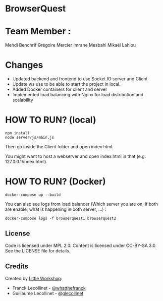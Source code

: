 BrowserQuest 
============

Team Member :
============

Mehdi Benchrif
Grégoire Mercier
Imrane Mesbahi
Mikaël Lahlou

Changes
============
  * Updated backend and frontend to use Socket.IO server and Client
  * Update ws use to be able to start the project in local.
  * Added Docker containers for client and server
  * Implemented load balancing with Nginx for load distribution and scalability

HOW TO RUN? (local)
============

```
npm install
node server/js/main.js
```

Then go inside the Client folder and open index.html.

You might want to host a webserver and open index.html in that (e.g. 127.0.0.1/index.html).


HOW TO RUN? (Docker)
============

```
docker-compose up --build
```

You can also see logs from load balancer (Which server you are on, if both are enable, what is happening in both server, ...) : 

```
docker-compose logs -f browserquest1 browserquest2
```

License
-------

Code is licensed under MPL 2.0. Content is licensed under CC-BY-SA 3.0.
See the LICENSE file for details.


Credits
-------
Created by [Little Workshop](http://www.littleworkshop.fr):

* Franck Lecollinet - [@whatthefranck](http://twitter.com/whatthefranck)
* Guillaume Lecollinet - [@glecollinet](http://twitter.com/glecollinet)

